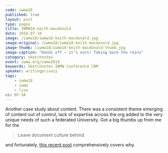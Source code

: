 ```yaml
---
code: iwmw18
published: true
layout: post
type: pages
title: IWMW18-keith-macdonald
date: 2018-07-18
image: /iwmw18/iwmw18-keith-macdonald.jpg
image-original: /iwmw18/iwmw18-keith-macdonald.jpg
image-thumb: /iwmw18/iwmw18-keith-macdonald-thumb.jpg
image-caption: "Hands off – it’s ours! Taking back the reins"
category: sketchnotes
event: iwmw.org/iwmw2018
keywords: Sketchnotes IWMW Conference CRM
speaker: writingprivacy
tags:
    - iwmw18
    - iwmw
    - live
cc: BY-SA
---
```


Another case study about content. There was a consistent theme emerging of content out of control, lack of expertise across the org added to the very unique needs of such a federated University. Got a big thumbs up from me for the

> Leave document culture behind.

and fortunately, [this recent post][gov] comprehensively covers why.

[gov]: https://gds.blog.gov.uk/2018/07/16/why-gov-uk-content-should-be-published-in-html-and-not-pdf/